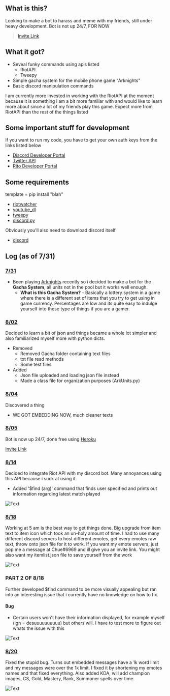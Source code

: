 ## What is this?

Looking to make a bot to harass and meme with my friends, still under heavy development. Bot is not up 24/7, FOR NOW
> [Invite Link](https://discord.com/oauth2/authorize?client_id=734861397627764856&scope=bot)

## What it got?

- Seveal funky commands using apis listed
  - RiotAPI
  - Tweepy
- Simple gacha system for the mobile phone game "Arknights"
- Basic discord manipulation commands

I am currently more invested in working with the RiotAPI at the moment because it is something i am a bit more familiar with and would like to learn more about since a lot of my friends play this game. Expect more from RiotAPI than the rest of the things listed

## Some important stuff for development

If you want to run my code, you have to get your own auth keys from the links listed below

- [Discord Developer Portal](https://discord.com/developers/applications) 
- [Twitter API](https://www.tweepy.org/) 
- [Rito Developer Portal](https://developer.riotgames.com/)

## Some requirements

template = pip install "blah"
- [riotwatcher](https://pypi.org/project/riotwatcher/1.3/)
- [youtube_dl](https://pypi.org/project/youtube_dl/)
- [tweepy](https://pypi.org/project/tweepy/)
- [discord.py](https://pypi.org/project/discord.py/)

Obviously you'll also need to download discord itself

- [discord](https://discord.com/)

## Log (as of 7/31)

### <ins>7/31</ins>

- Been playing [Arknights](https://www.arknights.global/) recently so i decided to make a bot for the **Gacha System**, all units not in the pool but it works well enough. 
  - **What is this Gacha System?** - Basically a lottery system in a game where there is a different set of items that you try to get using in game currency. Percentages are low and its quite easy to indulge yourself into these type of things if you are a gamer.
  
### <ins>8/02</ins>

Decided to learn a bit of json and things became a whole lot simpler and also familiarized myself more with python dicts. 

- Removed
  - Removed Gacha folder containing text files 
  - txt file read methods
  - Some test files
- Added
  - Json file uploaded and loading json file instead
  - Made a class file for organization purposes (ArkUnits.py)

### <ins>8/04</ins>

Discovered a thing

- WE GOT EMBEDDING NOW, much cleaner texts 

### <ins>8/05</ins>

Bot is now up 24/7, done free using [Heroku](https://www.youtube.com/watch?v=BPvg9bndP1U)

[Invite Link](https://discord.com/oauth2/authorize?client_id=734861397627764856&scope=bot)

### <ins>8/14</ins>

Decided to integrate Riot API with my discord bot. Many annoyances using this API because i suck at using it.

- Added
'$find (arg)' command that finds user specified and prints out information regarding latest match played
 
 ![Text](https://i.imgur.com/Pif5vVL.png)

### <ins>8/18</ins>
 
Working at 5 am is the best way to get things done. Big upgrade from item text to item icon which took an un-holy amount of time. I had to use many different discord servers to host different emotes, get every emotes raw text, throw onto json file for it to work. If you want my emote servers, just pop me a message at Chue#6969 and ill give you an invite link. You might also want my itemlist.json file to save yourself from the work
 
![Text](https://i.imgur.com/uJtAWHX.png)

### PART 2 OF 8/18

Further developed $find command to be more visually appealing but ran into an interesting issue that i currently have no knowledge on how to fix.

#### Bug
- Certain users won't have their information displayed, for example myself (ign = desuuuuuuuuuu) but others will. I have to test more to figure out whats the issue with this 

![Text](https://i.imgur.com/1dh8FMv.png)

### <ins>8/20</ins>

Fixed the stupid bug. Turns out embedded messages have a 1k word limit and my messages were over the 1k limit. I fixed it by shortening my emotes names and that fixed everything. Also added KDA, will add champion images, CS, Gold, Mastery, Rank, Summoner spells over time.

![Text](https://i.imgur.com/xV0KsJI.png)
